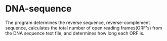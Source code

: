 # DNA-sequence
The program determines the reverse sequence, reverse-complement sequence, calculates the total number of open reading frames(ORF's) from the DNA sequence text file, and determines how long each ORF is.
